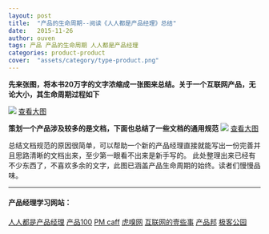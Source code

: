 ```yaml
---
layout: post
title:  "产品的生命周期--阅读《人人都是产品经理》总结"
date:   2015-11-26
author: ouven
tags: 产品 产品的生命周期 人人都是产品经理
categories: product-product
cover:  "assets/category/type-product.png"
---
```


**先来张图，将本书20万字的文字浓缩成一张图来总结。关于一个互联网产品，无论大小，其生命周期过程如下**

![](http://7tszky.com1.z0.glb.clouddn.com/Fvy7vhQTsh8PKin2Kfi19cHhEVIN)
[查看大图](http://7tszky.com1.z0.glb.clouddn.com/Fvy7vhQTsh8PKin2Kfi19cHhEVIN)

**策划一个产品涉及较多的是文档，下面也总结了一些文档的通用规范**
![](http://7tszky.com1.z0.glb.clouddn.com/Fn1hANMme6STGs6znKsGvqAe7tJw)
[查看大图](http://7tszky.com1.z0.glb.clouddn.com/Fn1hANMme6STGs6znKsGvqAe7tJw)

总结文档规范的原因很简单，可以帮助一个新的产品经理直接就能写出一份完善并且思路清晰的文档出来，至少第一眼看不出来是新手写的。
此处整理出来已经有不少东西了，不喜欢多余的文字，此图已涵盖产品生命周期的始终。读者们慢慢品味。
***
#### 产品经理学习网站：

[人人都是产品经理](http://www.woshipm.com/)
[产品100](http://www.chanpin100.com/)
[PM caff](http://pmcaff.com/portal.php)
[虎嗅网](http://www.huxiu.com/)
[互联网的壹些事](http://www.yixieshi.com/)
[产品邦](http://www.masterchat.cn/)
[极客公园](http://www.geekpark.net/)